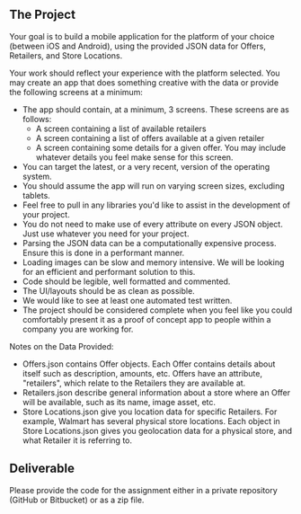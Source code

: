 The Project
---
Your goal is to build a mobile application for the platform of your choice (between iOS and Android), using the provided JSON data for Offers, Retailers, and Store Locations. 

Your work should reflect your experience with the platform selected. You may create an app that does something creative with the data or provide the following screens at a minimum:

* The app should contain, at a minimum, 3 screens. These screens are as follows:
  * A screen containing a list of available retailers
  * A screen containing a list of offers available at a given retailer
  * A screen containing some details for a given offer. You may include whatever details you feel make sense for this screen.
* You can target the latest, or a very recent, version of the operating system. 
* You should assume the app will run on varying screen sizes, excluding tablets. 
* Feel free to pull in any libraries you'd like to assist in the development of your project.
* You do not need to make use of every attribute on every JSON object. Just use whatever you need for your project.
* Parsing the JSON data can be a computationally expensive process. Ensure this is done in a performant manner.
* Loading images can be slow and memory intensive. We will be looking for an efficient and performant solution to this.
* Code should be legible, well formatted and commented.
* The UI/layouts should be as clean as possible.
* We would like to see at least one automated test written.
* The project should be considered complete when you feel like you could comfortably present it as a proof of concept app to people within a company you are working for.

Notes on the Data Provided:

 * Offers.json contains Offer objects. Each Offer contains details about itself such as description, amounts, etc. Offers have an attribute, "retailers", which relate to the Retailers they are available at.
 * Retailers.json describe general information about a store where an Offer will be available, such as its name, image asset, etc.
 * Store Locations.json give you location data for specific Retailers. For example, Walmart has several physical store locations. Each object in Store Locations.json gives you geolocation data for a physical store, and what Retailer it is referring to.

Deliverable
---
Please provide the code for the assignment either in a private repository (GitHub or Bitbucket) or as a zip file.

